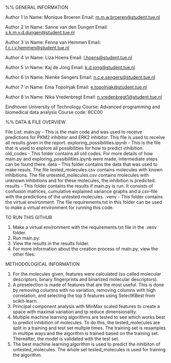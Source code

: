 %% GENERAL INFORMATION

Author 1 \n
Name: Monique Broeren
Email: m.m.w.broeren@student.tue.nl

Author 2 \n
Name: Sanne van den Dungen 
Email: s.k.m.v.d.dungen@student.tue.nl 

Author 3 \n
Name: Fenna van Hemmen
Email: f.c.j.v.hemmen@student.tue.nl 

Author 4 \n
Name: Liza Hoens
Email: l.hoens@student.tue.nl 

Author 5 \n
Name: Kaj de Jong
Email: k.d.jong@student.tue.nl 

Author 6 \n
Name: Nienke Sengers
Email: n.c.e.sengers@student.tue.nl 

Author 7 \n
Name: Ema Topolnjak
Email: e.topolnjak@student.tue.nl 

Author 8 \n
Name: Nika Vredenbregt
Email: n.vredenbregt1@student.tue.nl 

Eindhoven University of Technology
Course: Advanced programming and biomedical data analysis
Course code: 8CC00


%% DATA & FILE OVERVIEW

File List: 
main.py                       - This is the main code and was used to receive predictions for PKM2 inhibitor 
                                and ERK2 inhibitor. This file is used to receive all results given in the report.
exploring_possibilities.ipynb - This is the file that is used to explore all possibilities for how to predict 
                                inhibition. 
old_codes                     - This folder contains all old codes. For more details of how main.py and 
                                exploring_possibilities.ipynb were made, intermediate steps can be found there.
data                          - This folder contains the data that was used to make resuls. The file 
                                tested_molecules.csv contains molecules with known inhibitions. The file 
                                untested_molecules.csv contains molecules with unknown inhibitions and for these 
                                molecules, the inhibition is predicted. 
results                       - This folder contains the results if main.py is run. It consists of confusion 
                                matrices, cumulative explained variance graphs and a csv-file with the 
                                predictions of the untested molecules. 
.venv                         - This folder contains the virtual environment. The file requirements.txt in this
                                folder can be used to make a virtual environment for running this code.


TO RUN THIS GITHUB

1. Make a virtual environment with the requirements.txt file in the .venv folder.
2. Run main.py. 
3. View the results in the results folder.
4. For more information about the creation process of main.py, view the other files.


METHODOLOGICAL INFORMATION

1. For the molecules given, features were calculated (so called molecular descriptors, binary fingerprints and 
   binarized molecular descriptors).
2. A preselection is made of features that are the most useful. This is done by removing columns with no variation,
   removing columns with high correlation, and selecting the top 5 features using SelectKBest from scikit-learn.
3. Principal component analysis with MinMax scaled features to create a space with maximal variation and tp 
   reduce dimensionality.
4. Multiple machine learning algorithms are tested to see which works best to predict inhibition of molecules. 
   To do this, the tested_molecules are split in a training and test set multple times. The training set is 
   resamples in multipe ways and the algorithm is trained based on the training set. Thereafter, the model is 
   validated with the test set.
5. The best machine learning algorithm is used to predict the inhibiton of untested_molecules. The whole set
   tested_molecules is used for training the algorithm.
